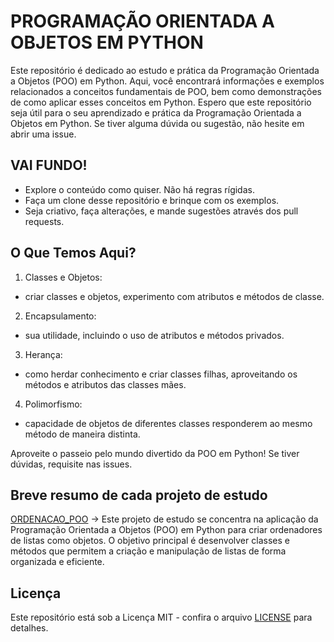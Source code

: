 # PROGRAMAÇÃO ORIENTADA A OBJETOS EM PYTHON
Este repositório é dedicado ao estudo e prática da Programação Orientada a Objetos (POO) em Python. Aqui, você encontrará informações e exemplos relacionados a conceitos fundamentais de POO, bem como demonstrações de como aplicar esses conceitos em Python.
Espero que este repositório seja útil para o seu aprendizado e prática da Programação Orientada a Objetos em Python. Se tiver alguma dúvida ou sugestão, não hesite em abrir uma issue.

## VAI FUNDO!
+ Explore o conteúdo como quiser. Não há regras rígidas.
+ Faça um clone desse repositório e brinque com os exemplos.
+ Seja criativo, faça alterações, e mande sugestões através dos pull requests.

## O Que Temos Aqui?
1. Classes e Objetos:
* criar classes e objetos, experimento com atributos e métodos de classe.
2. Encapsulamento:
* sua utilidade, incluindo o uso de atributos e métodos privados.
3. Herança:
* como herdar conhecimento e criar classes filhas, aproveitando os métodos e atributos das classes mães.
4. Polimorfismo:
* capacidade de objetos de diferentes classes responderem ao mesmo método de maneira distinta.

Aproveite o passeio pelo mundo divertido da POO em Python! Se tiver dúvidas, requisite nas issues.

## Breve resumo de cada projeto de estudo

[ORDENACAO_POO](https://github.com/JoJoseB/IFRN_POO/tree/main/ORDENACAO_POO) -> Este projeto de estudo se concentra na aplicação da Programação Orientada a Objetos (POO) em Python para criar ordenadores de listas como objetos. O objetivo principal é desenvolver classes e métodos que permitem a criação e manipulação de listas de forma organizada e eficiente.



## Licença
Este repositório está sob a Licença MIT - confira o arquivo [LICENSE](https://github.com/JoJoseB/IFRN_POO/blob/main/LICENSE) para detalhes.
